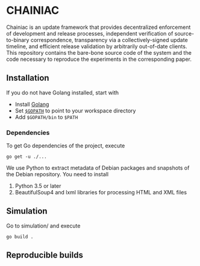 # CHAINIAC

Chainiac is an update framework that provides decentralized enforcement of development and release processes, 
independent verification of source-to-binary correspondence, transparency via a collectively-signed update timeline, 
and efficient release validation by arbitrarily out-of-date clients.
This repository contains the bare-bone source code of the system and the code necessary to reproduce the experiments
in the corresponding paper.

## Installation

If you do not have Golang installed, start with

- Install [Golang](https://golang.org/doc/install)
- Set [`$GOPATH`](https://golang.org/doc/code.html#GOPATH) to point to your workspace directory
- Add `$GOPATH/bin` to `$PATH`


### Dependencies

To get Go dependencies of the project, execute

```
go get -u ./...
```

We use Python to extract metadata of Debian packages and snapshots of the Debian repository.
You need to install
1. Python 3.5 or later
2. BeautifulSoup4 and lxml libraries for processing HTML and XML files

## Simulation
Go to simulation/ and execute
```
go build .
```

## Reproducible builds
